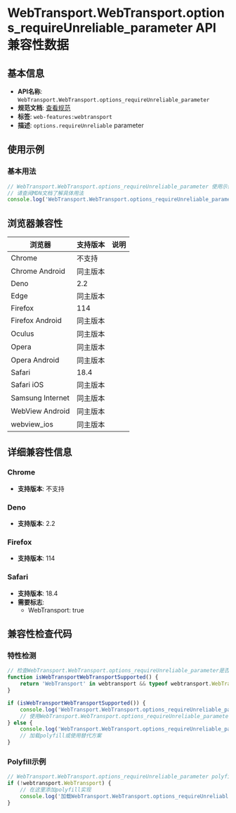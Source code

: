 # WebTransport.WebTransport.options_requireUnreliable_parameter API 兼容性数据

## 基本信息

- **API名称**: `WebTransport.WebTransport.options_requireUnreliable_parameter`
- **规范文档**: [查看规范](https://w3c.github.io/webtransport/#dom-webtransportoptions-requireunreliable)
- **标签**: `web-features:webtransport`
- **描述**: `options.requireUnreliable` parameter

## 使用示例

### 基本用法

```javascript
// WebTransport.WebTransport.options_requireUnreliable_parameter 使用示例
// 请查阅MDN文档了解具体用法
console.log('WebTransport.WebTransport.options_requireUnreliable_parameter API');
```

## 浏览器兼容性

| 浏览器 | 支持版本 | 说明 |
|--------|----------|------|
| Chrome | 不支持 |  |
| Chrome Android | 同主版本 |  |
| Deno | 2.2 |  |
| Edge | 同主版本 |  |
| Firefox | 114 |  |
| Firefox Android | 同主版本 |  |
| Oculus | 同主版本 |  |
| Opera | 同主版本 |  |
| Opera Android | 同主版本 |  |
| Safari | 18.4 |  |
| Safari iOS | 同主版本 |  |
| Samsung Internet | 同主版本 |  |
| WebView Android | 同主版本 |  |
| webview_ios | 同主版本 |  |

## 详细兼容性信息

### Chrome

- **支持版本**: 不支持

### Deno

- **支持版本**: 2.2

### Firefox

- **支持版本**: 114

### Safari

- **支持版本**: 18.4
- **需要标志**: 
  - WebTransport: true

## 兼容性检查代码

### 特性检测

```javascript
// 检查WebTransport.WebTransport.options_requireUnreliable_parameter是否支持
function isWebTransportWebTransportSupported() {
    return 'WebTransport' in webtransport && typeof webtransport.WebTransport === 'function';
}

if (isWebTransportWebTransportSupported()) {
    console.log('WebTransport.WebTransport.options_requireUnreliable_parameter 支持');
    // 使用WebTransport.WebTransport.options_requireUnreliable_parameter
} else {
    console.log('WebTransport.WebTransport.options_requireUnreliable_parameter 不支持，需要polyfill');
    // 加载polyfill或使用替代方案
}
```

### Polyfill示例

```javascript
// WebTransport.WebTransport.options_requireUnreliable_parameter polyfill
if (!webtransport.WebTransport) {
    // 在这里添加polyfill实现
    console.log('加载WebTransport.WebTransport.options_requireUnreliable_parameter polyfill');
}
```


